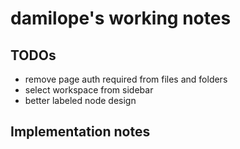 # damilope's working notes

## TODOs

- remove page auth required from files and folders
- select workspace from sidebar
- better labeled node design

## Implementation notes
